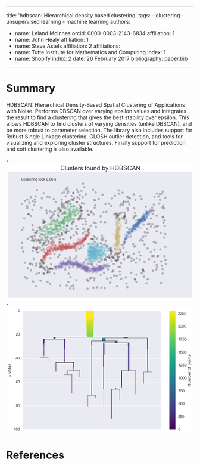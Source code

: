 ---
  title: 'hdbscan: Hierarchical density based clustering'
  tags:
    - clustering
    - unsupervised learning
    - machine learning
  authors:
   - name: Leland McInnes
     orcid: 0000-0003-2143-6834
     affiliation: 1
   - name: John Healy
     affiliation: 1
   - name: Steve Astels
     affiliation: 2
  affiliations:
   - name: Tutte Institute for Mathematics and Computing
     index: 1
   - name: Shopify
     index: 2
  date: 26 February 2017
  bibliography: paper.bib
  ---

  # Summary

  HDBSCAN: Hierarchical Density-Based Spatial Clustering of Applications with Noise. 
  Performs DBSCAN over varying epsilon values and integrates the result to find a 
  clustering that gives the best stability over epsilon. This allows HDBSCAN to 
  find clusters of varying densities (unlike DBSCAN), and be more robust to parameter 
  selection. The library also includes support for Robust Single Linkage clustering,
  GLOSH outlier detection, and tools for visualizing and exploring cluster structures.
  Finally support for prediction and soft clustering is also available.

  -![Example clusterign results.](hdbscan_clustering_result.png)
  -![Hierarchical tree structure.](hdbscan_condensed_tree.png)

  # References
  
